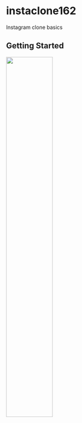 # instaclone162
Instagram clone basics


## Getting Started
[<img src="https://i.ytimg.com/vi/Hc79sDi3f0U/maxresdefault.jpg" width="50%">]([https://www.youtube.com/watch?v=Hc79sDi3f0U](https://drive.google.com/file/d/1BnS7kPol18KA4HLkn_fvTEOdEbEaoV9p/view?usp=share_link) "Output video")
